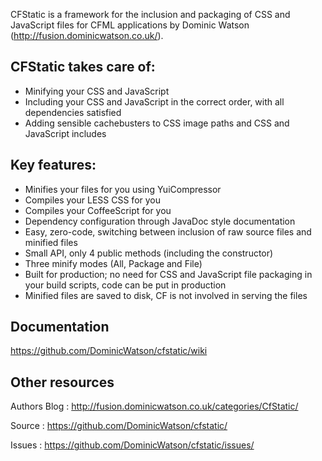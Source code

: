 CFStatic is a framework for the inclusion and packaging of CSS and JavaScript files for CFML 
applications by Dominic Watson (http://fusion.dominicwatson.co.uk/).

CFStatic takes care of:
-----------------------

* Minifying your CSS and JavaScript
* Including your CSS and JavaScript in the correct order, with all dependencies satisfied
* Adding sensible cachebusters to CSS image paths and CSS and JavaScript includes

Key features:
-------------

* Minifies your files for you using YuiCompressor
* Compiles your LESS CSS for you
* Compiles your CoffeeScript for you
* Dependency configuration through JavaDoc style documentation
* Easy, zero-code, switching between inclusion of raw source files and minified files
* Small API, only 4 public methods (including the constructor)
* Three minify modes (All, Package and File)
* Built for production; no need for CSS and JavaScript file packaging in your build scripts, 
  code can be put in production
* Minified files are saved to disk, CF is not involved in serving the files

Documentation
-------------

https://github.com/DominicWatson/cfstatic/wiki


Other resources
---------------

Authors Blog : http://fusion.dominicwatson.co.uk/categories/CfStatic/

Source       : https://github.com/DominicWatson/cfstatic/

Issues       : https://github.com/DominicWatson/cfstatic/issues/